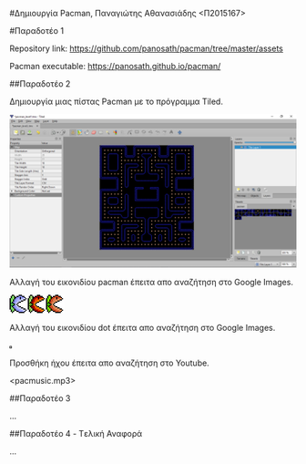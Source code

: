 #Δημιουργία Pacman, Παναγιώτης Αθανασιάδης <Π2015167>

#Παραδοτέο 1 

Repository link: https://github.com/panosath/pacman/tree/master/assets

Pacman executable: https://panosath.github.io/pacman/

##Παραδοτέο 2

Δημιουργία μιας πίστας Pacman με το πρόγραμμα Tiled.

  ![ScreenShot](screenshot.png)

Αλλαγή του εικονιδίου pacman έπειτα απο αναζήτηση στο Google Images. 

  ![ScreenShot](flowerpacman.png)

Αλλαγή του εικονιδίου dot έπειτα απο αναζήτηση στο Google Images.

  ![ScreenShot](dotwow.png)

Προσθήκη ήχου έπειτα απο αναζήτηση στο Youtube.

  <pacmusic.mp3>



##Παραδοτέο 3

...

##Παραδοτέο 4 - Tελική Αναφορά

...
